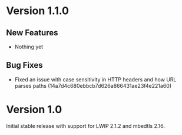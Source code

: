 # Version 1.1.0

## New Features

- Nothing yet

## Bug Fixes

- Fixed an issue with case sensitivity in HTTP headers and how URL parses paths (14a7d4c680ebbcb7d626a866431ae23f4e221a60)

# Version 1.0

Initial stable release with support for LWIP 2.1.2 and mbedtls 2.16.

